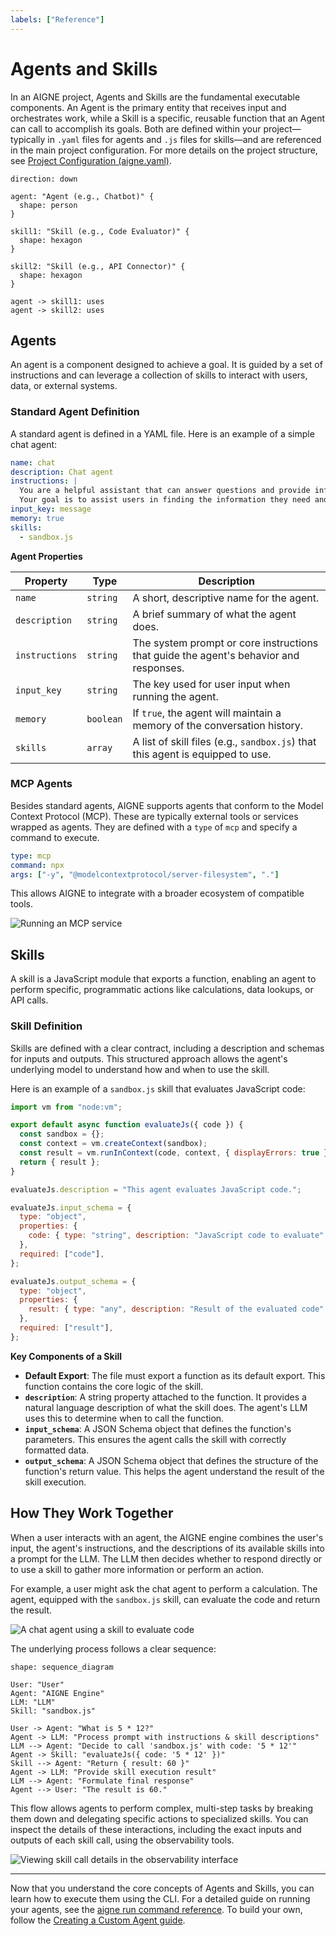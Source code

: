 ```yaml
---
labels: ["Reference"]
---
```


# Agents and Skills

In an AIGNE project, Agents and Skills are the fundamental executable components. An Agent is the primary entity that receives input and orchestrates work, while a Skill is a specific, reusable function that an Agent can call to accomplish its goals. Both are defined within your project—typically in `.yaml` files for agents and `.js` files for skills—and are referenced in the main project configuration. For more details on the project structure, see [Project Configuration (aigne.yaml)](./core-concepts-project-configuration.md).

```d2
direction: down

agent: "Agent (e.g., Chatbot)" {
  shape: person
}

skill1: "Skill (e.g., Code Evaluator)" {
  shape: hexagon
}

skill2: "Skill (e.g., API Connector)" {
  shape: hexagon
}

agent -> skill1: uses
agent -> skill2: uses
```

## Agents

An agent is a component designed to achieve a goal. It is guided by a set of instructions and can leverage a collection of skills to interact with users, data, or external systems.

### Standard Agent Definition

A standard agent is defined in a YAML file. Here is an example of a simple chat agent:

```yaml
name: chat
description: Chat agent
instructions: |
  You are a helpful assistant that can answer questions and provide information on a wide range of topics.
  Your goal is to assist users in finding the information they need and to engage in friendly conversation.
input_key: message
memory: true
skills:
  - sandbox.js
```

**Agent Properties**

| Property       | Type      | Description                                                                                             |
|----------------|-----------|---------------------------------------------------------------------------------------------------------|
| `name`         | `string`  | A short, descriptive name for the agent.                                                                |
| `description`  | `string`  | A brief summary of what the agent does.                                                                 |
| `instructions` | `string`  | The system prompt or core instructions that guide the agent's behavior and responses.                   |
| `input_key`    | `string`  | The key used for user input when running the agent.                                                     |
| `memory`       | `boolean` | If `true`, the agent will maintain a memory of the conversation history.                                  |
| `skills`       | `array`   | A list of skill files (e.g., `sandbox.js`) that this agent is equipped to use.                          |

### MCP Agents

Besides standard agents, AIGNE supports agents that conform to the Model Context Protocol (MCP). These are typically external tools or services wrapped as agents. They are defined with a `type` of `mcp` and specify a command to execute.

```yaml
type: mcp
command: npx
args: ["-y", "@modelcontextprotocol/server-filesystem", "."]
```

This allows AIGNE to integrate with a broader ecosystem of compatible tools.

![Running an MCP service](../assets/run-mcp-service.png)

## Skills

A skill is a JavaScript module that exports a function, enabling an agent to perform specific, programmatic actions like calculations, data lookups, or API calls.

### Skill Definition

Skills are defined with a clear contract, including a description and schemas for inputs and outputs. This structured approach allows the agent's underlying model to understand how and when to use the skill.

Here is an example of a `sandbox.js` skill that evaluates JavaScript code:

```javascript
import vm from "node:vm";

export default async function evaluateJs({ code }) {
  const sandbox = {};
  const context = vm.createContext(sandbox);
  const result = vm.runInContext(code, context, { displayErrors: true });
  return { result };
}

evaluateJs.description = "This agent evaluates JavaScript code.";

evaluateJs.input_schema = {
  type: "object",
  properties: {
    code: { type: "string", description: "JavaScript code to evaluate" },
  },
  required: ["code"],
};

evaluateJs.output_schema = {
  type: "object",
  properties: {
    result: { type: "any", description: "Result of the evaluated code" },
  },
  required: ["result"],
};
```

**Key Components of a Skill**

*   **Default Export**: The file must export a function as its default export. This function contains the core logic of the skill.
*   **`description`**: A string property attached to the function. It provides a natural language description of what the skill does. The agent's LLM uses this to determine when to call the function.
*   **`input_schema`**: A JSON Schema object that defines the function's parameters. This ensures the agent calls the skill with correctly formatted data.
*   **`output_schema`**: A JSON Schema object that defines the structure of the function's return value. This helps the agent understand the result of the skill execution.

## How They Work Together

When a user interacts with an agent, the AIGNE engine combines the user's input, the agent's instructions, and the descriptions of its available skills into a prompt for the LLM. The LLM then decides whether to respond directly or to use a skill to gather more information or perform an action.

For example, a user might ask the chat agent to perform a calculation. The agent, equipped with the `sandbox.js` skill, can evaluate the code and return the result.

![A chat agent using a skill to evaluate code](../assets/run/run-default-template-project-in-chat-mode.png)

The underlying process follows a clear sequence:

```d2
shape: sequence_diagram

User: "User"
Agent: "AIGNE Engine"
LLM: "LLM"
Skill: "sandbox.js"

User -> Agent: "What is 5 * 12?"
Agent -> LLM: "Process prompt with instructions & skill descriptions"
LLM --> Agent: "Decide to call 'sandbox.js' with code: '5 * 12'"
Agent -> Skill: "evaluateJs({ code: '5 * 12' })"
Skill --> Agent: "Return { result: 60 }"
Agent -> LLM: "Provide skill execution result"
LLM --> Agent: "Formulate final response"
Agent --> User: "The result is 60."
```

This flow allows agents to perform complex, multi-step tasks by breaking them down and delegating specific actions to specialized skills. You can inspect the details of these interactions, including the exact inputs and outputs of each skill call, using the observability tools.

![Viewing skill call details in the observability interface](../assets/observe/observe-view-call-details.png)

---

Now that you understand the core concepts of Agents and Skills, you can learn how to execute them using the CLI. For a detailed guide on running your agents, see the [aigne run command reference](./command-reference-run.md). To build your own, follow the [Creating a Custom Agent guide](./guides-creating-a-custom-agent.md).
